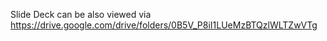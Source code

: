 Slide Deck can be also viewed via https://drive.google.com/drive/folders/0B5V_P8iI1LUeMzBTQzlWLTZwVTg
